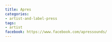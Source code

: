 ```yaml
---
title: Apres
categories:
- artist-and-label-press
tags:
- artist
facebook: https://www.facebook.com/apressounds/
---
```


